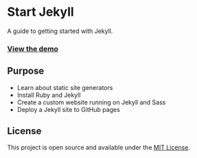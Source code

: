 # Start Jekyll

A guide to getting started with Jekyll.

### [View the demo](https://satyakalyanam.github.io/startjekyll/)

## Purpose

- Learn about static site generators
- Install Ruby and Jekyll
- Create a custom website running on Jekyll and Sass
- Deploy a Jekyll site to GitHub pages


## License

This project is open source and available under the [MIT License](LICENSE).
